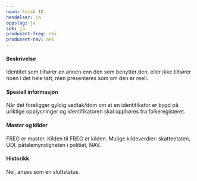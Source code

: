 ```yaml
---
navn: Falsk ID
hendelser: ja
oppslag: ja
sok: ja
produsent-freg: nei
produsent-nav: nei
---
```


#### Beskrivelse

Identitet som tilhører en annen enn den som benytter den, eller ikke tilhører noen i det hele tatt, men presenteres som om den er reell.

#### Spesiell informasjon

Når det foreligger gyldig vedtak/dom om at en identifikator er bygd på uriktige opplysninger og identifikatoren skal opphøres fra folkeregisteret.

#### Master og kilder

FREG er master.
Kilden til FREG er kilden.
Mulige kildeverdier: skatteetaten, UDI, påtalemyndigheten i politiet, NAV.

#### Historikk

Nei, anses som en sluttstatus.
